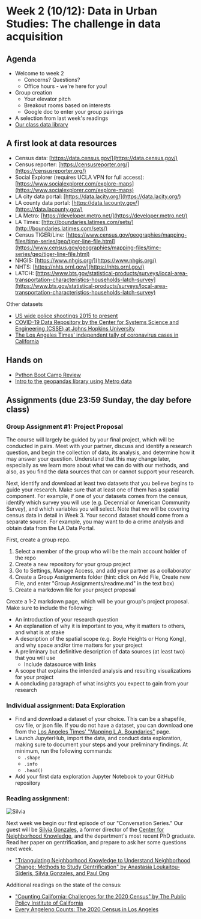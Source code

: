 # Week 2 (10/12): Data in Urban Studies: The challenge in data acquisition

## Agenda

*   Welcome to week 2
    * Concerns? Questions?
    * Office hours - we're here for you!
*   Group creation
    * Your elevator pitch
    * Breakout rooms based on interests
    * Google doc to enter your group pairings
*   A selection from last week's readings
*   [Our class data library](https://docs.google.com/spreadsheets/d/1m67s0-SptURpRLr6ISq6Fy7e_66LcSPLjfPjqhZxC8M/edit?usp=sharing)

## A first look at data resources
*   Census data: [https://data.census.gov/](https://data.census.gov/) 
*   Census reporter: [https://censusreporter.org/](https://censusreporter.org/) 
*   Social Explorer (requires UCLA VPN for full access): [https://www.socialexplorer.com/explore-maps](https://www.socialexplorer.com/explore-maps)  
*   LA city data portal: [https://data.lacity.org/](https://data.lacity.org/) 
*   LA county data portal: [https://data.lacounty.gov/](https://data.lacounty.gov/) 
*   LA Metro: [https://developer.metro.net/](https://developer.metro.net/) 
*   LA Times: [http://boundaries.latimes.com/sets/](http://boundaries.latimes.com/sets/) 
*   Census TIGER/Line: [https://www.census.gov/geographies/mapping-files/time-series/geo/tiger-line-file.html](https://www.census.gov/geographies/mapping-files/time-series/geo/tiger-line-file.html) 
*   NHGIS: [https://www.nhgis.org/](https://www.nhgis.org/) 
*   NHTS: [https://nhts.ornl.gov/](https://nhts.ornl.gov/) 
*   LATCH: [https://www.bts.gov/statistical-products/surveys/local-area-transportation-characteristics-households-latch-survey](https://www.bts.gov/statistical-products/surveys/local-area-transportation-characteristics-households-latch-survey) 

Other datasets
* [US wide police shootings 2015 to present](https://github.com/washingtonpost/data-police-shootings)
* [COVID-19 Data Repository by the Center for Systems Science and Engineering (CSSE) at Johns Hopkins University](https://github.com/CSSEGISandData/COVID-19)
* [The Los Angeles Times' independent tally of coronavirus cases in California](https://github.com/datadesk/california-coronavirus-data)

## Hands on
*   [Python Boot Camp Review](W201-PythonReview.ipynb)
*   [Intro to the geopandas library using Metro data](W202-PythonandMetro.ipynb)

## Assignments (due 23:59 Sunday, the day before class)
### Group Assignment #1: Project Proposal
The course will largely be guided by your final project, which will be conducted in pairs. Meet with your partner, discuss and identify a research question, and begin the collection of data, its analysis, and determine how it may answer your question. Understand that this may change later, especially as we learn more about what we can do with our methods, and also, as you find the data sources that can or cannot support your research.

Next, identify and download at least two datasets that you believe begins to guide your research. Make sure that at least one of them has a spatial component. For example, if one of your datasets comes from the census, identify which survey you will use (e.g. Decennial or American Community Survey), and which variables you will select. Note that we will be covering census data in detail in Week 3. Your second dataset should come from a separate source. For example, you may want to do a crime analysis and obtain data from the LA Data Portal.

First, create a group repo. 

1. Select a member of the group who will be the main account holder of the repo
2. Create a new repository for your group project
3. Go to Settings, Manage Access, and add your partner as a collaborator
1. Create a Group Assignments folder (hint: click on Add File, Create new File, and enter "Group Assignments/readme.md" in the text box)
4. Create a markdown file for your project proposal

Create a 1-2 markdown page, which will be your group's project proposal. Make sure to include the following:
*   An introduction of your research question
*   An explanation of why it is important to you, why it matters to others, and what is at stake
*   A description of the spatial scope (e.g. Boyle Heights or Hong Kong), and why space and/or time matters for your project
*   A preliminary but definitive description of data sources (at least two) that you will use
    * Include datasource with links
*   A scope that explains the intended analysis and resulting visualizations for your project
*   A concluding paragraph of what insights you expect to gain from your research

### Individual assignment: Data Exploration
*   Find and download a dataset of your choice. This can be a shapefile, csv file, or json file. If you do not have a dataset, you can download one from the [Los Angeles Times' "Mapping L.A. Boundaries"](http://boundaries.latimes.com/sets/) page.
*   Launch JupyterHub, import the data, and conduct data exploration, making sure to document your steps and your preliminary findings. At minimum, run the following commands:
    * `.shape`
    * `.info`
    * `.head()`
*   Add your first data exploration Jupyter Notebook to your GitHub repository

### Reading assignment:

![Silvia](https://knowledge.luskin.ucla.edu/wp-content/uploads/2016/11/rsz_silvia.jpg)

Next week we begin our first episode of our "Conversation Series." Our guest will be [Silvia Gonzales](https://luskin.ucla.edu/person/silvia-gonzalez), a former director of the [Center for Neighborhood Knowledge](https://knowledge.luskin.ucla.edu/), and the department's most recent PhD graduate. Read her paper on gentrification, and prepare to ask her some questions next week.

*   ["Triangulating Neighborhood Knowledge to Understand Neighborhood Change: Methods to Study Gentrification" by Anastasia Loukaitou-Sideris, Silvia Gonzales, and Paul Ong](../../readings/sideris_gonzales_ong.pdf)

Additional readings on the state of the census:

*   ["Counting California: Challenges for the 2020 Census" by The Public Policy Institute of California](https://www.ppic.org/publication/counting-california-challenges-for-the-2020-census/)
*   [Every Angeleno Counts: The 2020 Census in Los Angeles](https://usc.data.socrata.com/stories/s/Every-Angeleno-Counts-The-2020-Census-in-Los-Angel/anyu-vh6b/)

